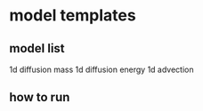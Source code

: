 # model templates 
## model list 
1d diffusion mass 
1d diffusion energy 
1d advection 

## how to run 
